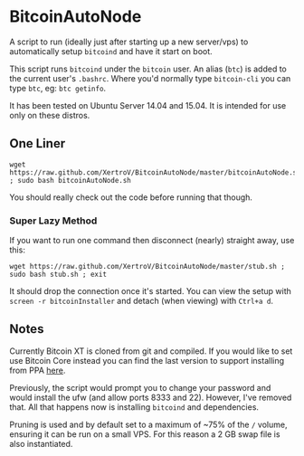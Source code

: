 BitcoinAutoNode
===============

A script to run (ideally just after starting up a new server/vps) to automatically setup `bitcoind` and have it start on boot.

This script runs `bitcoind` under the `bitcoin` user. An alias (`btc`) is added to the current user's `.bashrc`. Where you'd normally type `bitcoin-cli` you can type `btc`, eg: `btc getinfo`.

It has been tested on Ubuntu Server 14.04 and 15.04. It is intended for use only on these distros.

One Liner
---------

    wget https://raw.github.com/XertroV/BitcoinAutoNode/master/bitcoinAutoNode.sh ; sudo bash bitcoinAutoNode.sh

You should really check out the code before running that though.

### Super Lazy Method

If you want to run one command then disconnect (nearly) straight away, use this:

    wget https://raw.github.com/XertroV/BitcoinAutoNode/master/stub.sh ; sudo bash stub.sh ; exit

It should drop the connection once it's started. You can view the setup with `screen -r bitcoinInstaller` and detach (when viewing) with `Ctrl+a d`.


Notes
-----

Currently Bitcoin XT is cloned from git and compiled. If you would like to set use Bitcoin Core instead you can find the last version to support installing from PPA [here](https://raw.githubusercontent.com/XertroV/BitcoinAutoNode/792d059a65dd240ce5c952653207272c7f1246c2/bitcoinAutoNode.sh).

Previously, the script would prompt you to change your password and would install the ufw (and allow ports 8333 and 22). However, I've removed that. All that happens now is installing `bitcoind` and dependencies.

Pruning is used and by default set to a maximum of ~75% of the `/` volume, ensuring it can be run on a small VPS. For this reason a 2 GB swap file is also instantiated.
